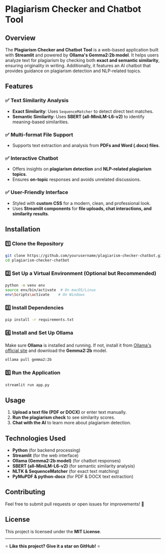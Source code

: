 # Plagiarism Checker and Chatbot Tool

## Overview
The **Plagiarism Checker and Chatbot Tool** is a web-based application built with **Streamlit** and powered by **Ollama's Gemma2:2b model**. It helps users analyze text for plagiarism by checking both **exact and semantic similarity**, ensuring originality in writing. Additionally, it features an AI chatbot that provides guidance on plagiarism detection and NLP-related topics.

## Features
### ✅ Text Similarity Analysis
- **Exact Similarity**: Uses `SequenceMatcher` to detect direct text matches.
- **Semantic Similarity**: Uses **SBERT (all-MiniLM-L6-v2)** to identify meaning-based similarities.

### ✅ Multi-format File Support
- Supports text extraction and analysis from **PDFs and Word (.docx) files**.

### ✅ Interactive Chatbot
- Offers insights on **plagiarism detection** and **NLP-related plagiarism topics**.
- Ensures **on-topic** responses and avoids unrelated discussions.

### ✅ User-Friendly Interface
- Styled with **custom CSS** for a modern, clean, and professional look.
- Uses **Streamlit components** for **file uploads, chat interactions, and similarity results**.

## Installation
### 1️⃣ Clone the Repository
```bash
git clone https://github.com/yourusername/plagiarism-checker-chatbot.git
cd plagiarism-checker-chatbot
```

### 2️⃣ Set Up a Virtual Environment (Optional but Recommended)
```bash
python -m venv env
source env/bin/activate  # On macOS/Linux
env\Scripts\activate    # On Windows
```

### 3️⃣ Install Dependencies
```bash
pip install -r requirements.txt
```

### 4️⃣ Install and Set Up Ollama
Make sure **Ollama** is installed and running. If not, install it from [Ollama's official site](https://ollama.ai) and download the **Gemma2:2b** model.
```bash
ollama pull gemma2:2b
```

### 5️⃣ Run the Application
```bash
streamlit run app.py
```

## Usage
1. **Upload a text file (PDF or DOCX)** or enter text manually.
2. **Run the plagiarism check** to see similarity scores.
3. **Chat with the AI** to learn more about plagiarism detection.

## Technologies Used
- **Python** (for backend processing)
- **Streamlit** (for the web interface)
- **Ollama (Gemma2:2b model)** (for chatbot responses)
- **SBERT (all-MiniLM-L6-v2)** (for semantic similarity analysis)
- **NLTK & SequenceMatcher** (for exact text matching)
- **PyMuPDF & python-docx** (for PDF & DOCX text extraction)

## Contributing
Feel free to submit pull requests or open issues for improvements! 🚀

## License
This project is licensed under the **MIT License**.

---
⭐ **Like this project? Give it a star on GitHub!** ⭐

